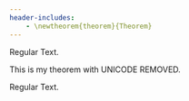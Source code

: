 ```yaml
---
header-includes:
    - \newtheorem{theorem}{Theorem}
---
```


Regular Text.

<div class="theorem">

This is my theorem with UNICODE REMOVED.
</div>

Regular Text.
